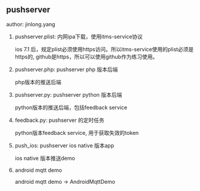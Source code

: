 pushserver
----------
author: jinlong.yang

1) pushserver.plist: 内网ipa下载，使用itms-service协议

    ios 7.1 后，规定plist必须使用https访问。所以itms-service使用的plist必须是https的,
    github是https，所以可以使用github作为练习使用。

2) pushserver.php: pushserver php 版本后端

    php版本的推送后端

3) pushserver.py: pushserver python 版本后端

    python版本的推送后端，包括feedback service

4) feedback.py: pushserver 的定时任务

    python版本feedback service, 用于获取失效的token

5) push_ios: pushserver ios native 版本app

    ios native 版本推送demo

6) android mqtt demo

    android mqtt demo -> AndroidMqttDemo

